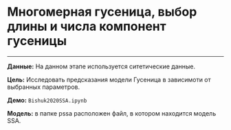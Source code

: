 # Многомерная гусеница, выбор длины и числа компонент гусеницы

---

**Данные:** На данном этапе используется ситетические данные.

**Цель:** Исследовать предсказания модели Гусеница в зависимоти от выбранных параметров.

**Демо:** `Bishuk2020SSA.ipynb`

**Модель:** в папке pssa расположен файл, в котором находится модель SSA.